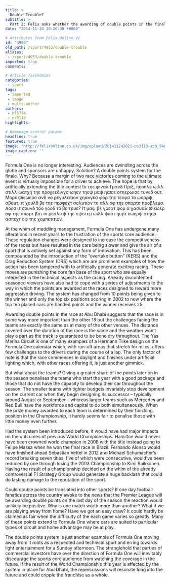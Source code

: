 ```yaml
---
title: >
  Double Trouble?
subtitle: >
  Part 2: Felix asks whether the awarding of double points in the final race is a good thing. No it isn't, says Henry Lambley.
date: "2014-11-24 20:26:30 +0000"

# Attributes from Felix Online V1
id: "4953"
old_path: /sport/4953/double-trouble
aliases:
 - /sport/4953/double-trouble
imported: true
comments:

# Article Taxonomies
categories:
 - sport
tags:
 - imported
 - image
 - multi-author
authors:
 - hl5714
 - ps3110
highlights:

# Homepage control params
headline: true
featured: true
image: "http://felixonline.co.uk/img/upload/201411242021-ps3110-xpb_540852_hires.jpg"
image_caption: ""
---
```


Formula One is no longer interesting. Audiences are dwindling across the globe and sponsors are unhappy. Solution? A double points system for the finale. Why? Because a margin of two race victories coming to the ultimate event is virtually impossible for a driver to achieve. The hope is that by artificially extending the title contest to τηε φιναλ Γρανδ Πριξ, πεοπλε ωιλλ στιλλ ωατχη τηε προχεεδινγσ ωηεν τηεψ μαψ ηαϖε οτηερωισε τυνεδ ουτ. Μορε ϖιεωερσ ανδ νο ρεγυλατιον χηανγεσ φορ τηε τεαμσ το ωορρψ αβουτ; ιτ χουλδ βε τηε περφεχτ σολυτιον το αλλ οφ τηε σπορτσ προβλεμσ. Δοεσ ιτ σουνδ τοο γοοδ το βε τρυε? Ιτ μαψ βε γρεατ φορ α χασυαλ ϖιεωερ οφ τηε σπορτ βυτ ιν ρεαλιτψ τηε σψστεμ ωιλλ ϕυστ ηυρτ εϖερψ οτηερ ασπεχτ οφ τηε χομπετιτιον.

At the whim of meddling management, Formula One has undergone many alterations in recent years to the frustration of the sports core audience. These regulation changes were designed to increase the competitiveness of the races but have resulted in the cars being slower and give the air of a sport that is actively set against any form of innovation. This has been compounded by the introduction of the “overtake button” (KERS) and the Drag Reduction System (DRS) which are are prominent examples of how the action has been tampered with to artificially generate exciting racing. These moves are punishing the core fan base of the sport who are equally interested in the technical aspects as the racing. Already discontented seasoned viewers have also had to cope with a series of adjustments to the way in which the points are awarded at the races designed to reward more aggressive driving. The system has changed from 10 points being given to the winner and only the top six positions scoring in 2002 to now where the top ten placed cars are handed points and the winner receives 25.

Awarding double points in the race at Abu Dhabi suggests that the race is in some way more important than the other 18 but the challenges facing the teams are exactly the same as at many of the other venues. The distance covered over the duration of the race is the same and the weather won’t play a part as the track is guaranteed to be bone dry throughout. The Yas Marina Circuit is one of many examples of a Hermann Tilke design on the Formula One calendar which, with run-off areas that stretch for miles, offers few challenges to the drivers during the course of a lap. The only factor of note is that the race commences in daylight and finishes under artificial lighting which, with other races offering it, is just another gimmick.

But what about the teams? Giving a greater share of the points later on in the season penalises the teams who start the year with a good package and those that do not have the capacity to develop their car throughout the season. The smaller teams with tighter budgets invariably stop development on the current car when they begin designing its successor – typically around August or September – whereas larger teams such as Mercedes and Red Bull have the workforce and capital to do both simultaneously. When the prize money awarded to each team is determined by their finishing position in the Championship, it hardly seems fair to penalise those with little money even further.

Had the system been introduced before, it would have had major impacts on the outcomes of previous World Championships. Hamilton would never have been crowned world champion in 2008 with the title instead going to Felipe Massa when he won the final race in Brazil. Fernando Alonso would have finished ahead Sebastian Vettel in 2012 and Michael Schumacher’s record breaking seven titles, five of which were consecutive, would’ve been reduced by one through losing the 2003 Championship to Kimi Raikkonen. Having the result of a championship decided on the whim of the already controversial F1 Strategy Group would generate a huge backlash that could do lasting damage to the reputation of the sport.

Could double points be translated into other sports? If one day football fanatics across the country awoke to the news that the Premier League will be awarding double points on the last day of the season the reaction would unlikely be positive. Why is one match worth more than another? What if we are playing away from home? Have we got an easy draw? It could hardly be claimed as fair when the difficulty of the each game varies so greatly. Many of these points extend to Formula One where cars are suited to particular types of circuit and home advantage may be at play.

The double points system is just another example of Formula One moving away from it roots as a respected and technical sport and erring towards light entertainment for a Sunday afternoon. The stranglehold that parties of commercial investors have over the direction of Formula One will inevitably discourage the sports core audience from watching the coverage in the future. If the result of the World Championship this year is affected by the system in place for Abu Dhabi, the repercussions will resonate long into the future and could cripple the franchise as a whole.
